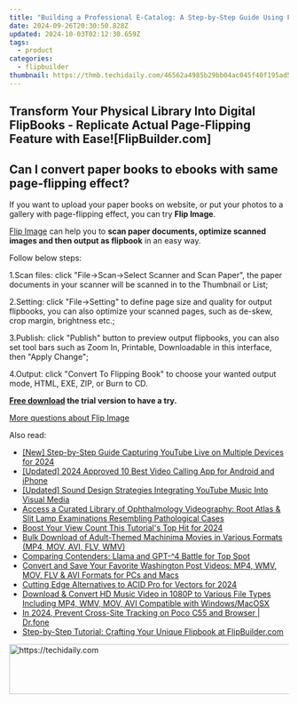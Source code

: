 ```yaml
---
title: "Building a Professional E-Catalog: A Step-by-Step Guide Using FlipBuilder"
date: 2024-09-26T20:30:50.828Z
updated: 2024-10-03T02:12:30.659Z
tags:
  - product
categories:
  - flipbuilder
thumbnail: https://thmb.techidaily.com/46562a4985b29bb04ac045f40f195ad5a81e8c6a78d3deb58b3600f2a5e9d7c1.jpg
---
```


## Transform Your Physical Library Into Digital FlipBooks - Replicate Actual Page-Flipping Feature with Ease![FlipBuilder.com]

## Can I convert paper books to ebooks with same page-flipping effect?

If you want to upload your paper books on website, or put your photos to a gallery with page-flipping effect, you can try **Flip Image**. 

[Flip Image](https://tools.techidaily.com/flipbuilder/products/) can help you to **scan paper documents, optimize scanned images and then output as flipbook** in an easy way.

Follow below steps:

1.Scan files: click "File->Scan->Select Scanner and Scan Paper", the paper documents in your scanner will be scanned in to the Thumbnail or List;

2.Setting: click "File->Setting" to define page size and quality for output flipbooks, you can also optimize your scanned pages, such as de-skew, crop margin, brightness etc.;

3.Publish: click "Publish" button to preview output flipbooks, you can also set tool bars such as Zoom In, Printable, Downloadable in this interface, then "Apply Change";

4.Output: click "Convert To Flipping Book" to choose your wanted output mode, HTML, EXE, ZIP, or Burn to CD.

**[Free download](https://tools.techidaily.com/flipbuilder/products/) the trial version to have a try.** 

[More questions about Flip Image](https://tools.techidaily.com/flipbuilder/products/)

<ins class="adsbygoogle"
     style="display:block"
     data-ad-format="autorelaxed"
     data-ad-client="ca-pub-7571918770474297"
     data-ad-slot="1223367746"></ins>

<ins class="adsbygoogle"
     style="display:block"
     data-ad-client="ca-pub-7571918770474297"
     data-ad-slot="8358498916"
     data-ad-format="auto"
     data-full-width-responsive="true"></ins>

<span class="atpl-alsoreadstyle">Also read:</span>
<div><ul>
<li><a href="https://visual-screen-recording.techidaily.com/new-step-by-step-guide-capturing-youtube-live-on-multiple-devices-for-2024/"><u>[New] Step-by-Step Guide Capturing YouTube Live on Multiple Devices for 2024</u></a></li>
<li><a href="https://remote-screen-capture.techidaily.com/updated-2024-approved-10-best-video-calling-app-for-android-and-iphone/"><u>[Updated] 2024 Approved 10 Best Video Calling App for Android and iPhone</u></a></li>
<li><a href="https://fox-helps.techidaily.com/updated-sound-design-strategies-integrating-youtube-music-into-visual-media/"><u>[Updated] Sound Design Strategies Integrating YouTube Music Into Visual Media</u></a></li>
<li><a href="https://win-extraordinary.techidaily.com/access-a-curated-library-of-ophthalmology-videography-root-atlas-and-slit-lamp-examinations-resembling-pathological-cases/"><u>Access a Curated Library of Ophthalmology Videography: Root Atlas & Slit Lamp Examinations Resembling Pathological Cases</u></a></li>
<li><a href="https://extra-resources.techidaily.com/boost-your-view-count-this-tutorials-top-hit-for-2024/"><u>Boost Your View Count This Tutorial's Top Hit for 2024</u></a></li>
<li><a href="https://win-extraordinary.techidaily.com/bulk-download-of-adult-themed-machinima-movies-in-various-formats-mp4-mov-avi-flv-wmv/"><u>Bulk Download of Adult-Themed Machinima Movies in Various Formats (MP4, MOV, AVI, FLV, WMV)</u></a></li>
<li><a href="https://tech-revival.techidaily.com/comparing-contenders-llama-and-gpt-4-battle-for-top-spot/"><u>Comparing Contenders: Llama and GPT-^4 Battle for Top Spot</u></a></li>
<li><a href="https://win-extraordinary.techidaily.com/convert-and-save-your-favorite-washington-post-videos-mp4-wmv-mov-flv-and-avi-formats-for-pcs-and-macs/"><u>Convert and Save Your Favorite Washington Post Videos: MP4, WMV, MOV, FLV & AVI Formats for PCs and Macs</u></a></li>
<li><a href="https://fox-access.techidaily.com/cutting-edge-alternatives-to-acid-pro-for-vectors-for-2024/"><u>Cutting Edge Alternatives to ACID Pro for Vectors for 2024</u></a></li>
<li><a href="https://win-extraordinary.techidaily.com/download-and-convert-hd-music-video-in-1080p-to-various-file-types-including-mp4-wmv-mov-avi-compatible-with-windowsmacosx/"><u>Download & Convert HD Music Video in 1080P to Various File Types Including MP4, WMV, MOV, AVI Compatible with Windows/MacOSX</u></a></li>
<li><a href="https://phone-solutions.techidaily.com/in-2024-prevent-cross-site-tracking-on-poco-c55-and-browser-drfone-by-drfone-virtual-android/"><u>In 2024, Prevent Cross-Site Tracking on Poco C55 and Browser | Dr.fone</u></a></li>
<li><a href="https://win-extraordinary.techidaily.com/step-by-step-tutorial-crafting-your-unique-flipbook-at-flipbuildercom/"><u>Step-by-Step Tutorial: Crafting Your Unique Flipbook at FlipBuilder.com</u></a></li>
</ul></div>

<!-- affiliate ads begin -->
<a href="https://aidotcom.pxf.io/c/5597632/2129043/19576" target="_top" id="2129043">
  <img src="//a.impactradius-go.com/display-ad/19576-2129043" border="0" alt="https://techidaily.com" width="728" height="90"/>
</a>
<img height="0" width="0" src="https://aidotcom.pxf.io/i/5597632/2129043/19576" style="position:absolute;visibility:hidden;" border="0" />
<!-- affiliate ads end -->

